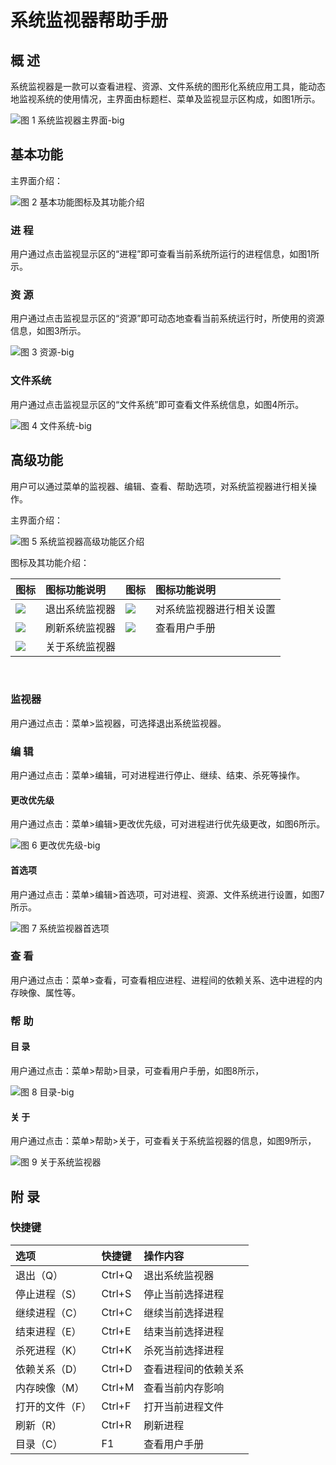# 系统监视器帮助手册
## 概 述
系统监视器是一款可以查看进程、资源、文件系统的图形化系统应用工具，能动态地监视系统的使用情况，主界面由标题栏、菜单及监视显示区构成，如图1所示。

![图 1 系统监视器主界面-big](image/1.png)
<br>

## 基本功能
主界面介绍：

![图 2 基本功能图标及其功能介绍](image/2.png)

### 进 程
用户通过点击监视显示区的“进程”即可查看当前系统所运行的进程信息，如图1所示。

### 资 源
用户通过点击监视显示区的“资源”即可动态地查看当前系统运行时，所使用的资源信息，如图3所示。

![图 3 资源-big](image/3.png)

### 文件系统
用户通过点击监视显示区的“文件系统”即可查看文件系统信息，如图4所示。

![图 4 文件系统-big](image/4.png)
<br>

## 高级功能
用户可以通过菜单的监视器、编辑、查看、帮助选项，对系统监视器进行相关操作。

主界面介绍：

![图 5 系统监视器高级功能区介绍](image/5.png)

图标及其功能介绍：

|图标|	图标功能说明	|图标|	图标功能说明
| :------------ | :------------ | :------------ | :------------ |
|![](image/icon1.png)|退出系统监视器|![](image/icon4.png)|对系统监视器进行相关设置
|![](image/icon2.png)|刷新系统监视器|![](image/icon5.png)|	查看用户手册
|![](image/icon3.png)|关于系统监视器||||
	
<br>

### 监视器
用户通过点击：菜单>监视器，可选择退出系统监视器。

### 编 辑
用户通过点击：菜单>编辑，可对进程进行停止、继续、结束、杀死等操作。

#### 更改优先级
用户通过点击：菜单>编辑>更改优先级，可对进程进行优先级更改，如图6所示。

![图 6 更改优先级-big](image/6.png)

#### 首选项
用户通过点击：菜单>编辑>首选项，可对进程、资源、文件系统进行设置，如图7所示。

![图 7 系统监视器首选项](image/7.png)

### 查 看
用户通过点击：菜单>查看，可查看相应进程、进程间的依赖关系、选中进程的内存映像、属性等。

### 帮 助
#### 目 录
用户通过点击：菜单>帮助>目录，可查看用户手册，如图8所示，

![图 8 目录-big](image/8.png)

#### 关 于
用户通过点击：菜单>帮助>关于，可查看关于系统监视器的信息，如图9所示，

![图 9 关于系统监视器](image/9.png)
<br>

## 附 录
### 快捷键

|选项	|快捷键	|操作内容
| :------------ | :------------ | :------------ |
|退出（Q）	|Ctrl+Q|	退出系统监视器
|停止进程（S）|	Ctrl+S|	停止当前选择进程
|继续进程（C）|	Ctrl+C|	继续当前选择进程
|结束进程（E）|	Ctrl+E|	结束当前选择进程
|杀死进程（K）|	Ctrl+K|	杀死当前选择进程
|依赖关系（D）|	Ctrl+D|查看进程间的依赖关系
|内存映像（M）|	Ctrl+M	|查看当前内存影响
|打开的文件（F）|	Ctrl+F|	打开当前进程文件
|刷新（R）|	Ctrl+R|	刷新进程
|目录（C）|	F1	|查看用户手册

